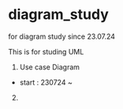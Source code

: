 # diagram_study
for diagram study since 23.07.24

This is for studing UML 

1) Use case Diagram
 - start : 230724 ~
     
2) 
